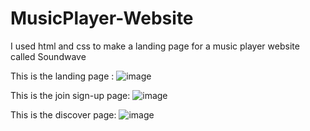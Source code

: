 # MusicPlayer-Website
I used html and css to make a landing page for a music player website called Soundwave 

This is the landing page : 
![image](https://github.com/saineshnakra/MusicPlayer-Website/assets/30744887/6c88c319-e687-4a68-bc0d-39c7430d192f)

This is the join sign-up page: 
![image](https://github.com/saineshnakra/MusicPlayer-Website/assets/30744887/1016e591-c343-425e-a27b-5c0d576c8123)

This is the discover page: 
![image](https://github.com/saineshnakra/MusicPlayer-Website/assets/30744887/722efeb2-566d-40cc-9a0c-9cb6cc61f292)

